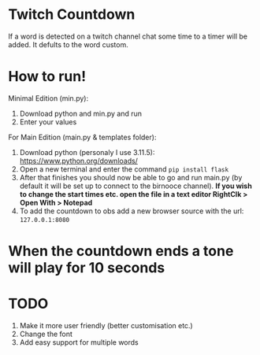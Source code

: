 # Twitch Countdown

If a word is detected on a twitch channel chat some time to a timer will be added. It defults to the word custom. 

# How to run!
Minimal Edition (min.py):
1. Download python and min.py and run
2. Enter your values

For Main Edition (main.py & templates folder):
1. Download python (personaly I use 3.11.5): https://www.python.org/downloads/
2. Open a new terminal and enter the command `pip install flask`
3. After that finishes you should now be able to go and run main.py (by default it will be set up to connect to the birnooce channel).
**If you wish to change the start times etc. open the file in a text editor RightClk > Open With > Notepad**
4. To add the countdown to obs add a new browser source with the url: `127.0.0.1:8080`

# When the countdown ends a tone will play for 10 seconds
# TODO
1. Make it more user friendly (better customisation etc.)
2. Change the font
3. Add easy support for multiple words
